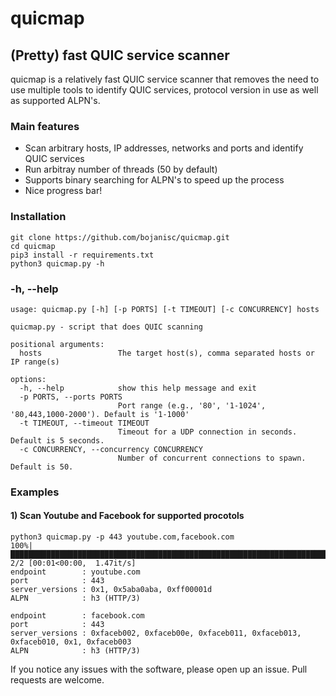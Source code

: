 # quicmap
## (Pretty) fast QUIC service scanner

quicmap is a relatively fast QUIC service scanner that removes the need to use multiple tools to identify QUIC services, protocol version in use as well as supported ALPN's.

### Main features
- Scan arbitrary hosts, IP addresses, networks and ports and identify QUIC services
- Run arbitray number of threads (50 by default)
- Supports binary searching for ALPN's to speed up the process
- Nice progress bar!

### Installation

```
git clone https://github.com/bojanisc/quicmap.git
cd quicmap
pip3 install -r requirements.txt
python3 quicmap.py -h
```

### -h, --help

```                  
usage: quicmap.py [-h] [-p PORTS] [-t TIMEOUT] [-c CONCURRENCY] hosts

quicmap.py - script that does QUIC scanning

positional arguments:
  hosts                 The target host(s), comma separated hosts or IP range(s)

options:
  -h, --help            show this help message and exit
  -p PORTS, --ports PORTS
                        Port range (e.g., '80', '1-1024', '80,443,1000-2000'). Default is '1-1000'
  -t TIMEOUT, --timeout TIMEOUT
                        Timeout for a UDP connection in seconds. Default is 5 seconds.
  -c CONCURRENCY, --concurrency CONCURRENCY
                        Number of concurrent connections to spawn. Default is 50.
```

### Examples 

#### 1) Scan Youtube and Facebook for supported procotols

```
python3 quicmap.py -p 443 youtube.com,facebook.com
100%|█████████████████████████████████████████████████████████████████████████████████████████| 2/2 [00:01<00:00,  1.47it/s]
endpoint        : youtube.com
port            : 443
server_versions : 0x1, 0x5aba0aba, 0xff00001d
ALPN            : h3 (HTTP/3)

endpoint        : facebook.com
port            : 443
server_versions : 0xfaceb002, 0xfaceb00e, 0xfaceb011, 0xfaceb013, 0xfaceb010, 0x1, 0xfaceb003
ALPN            : h3 (HTTP/3)
```

If you notice any issues with the software, please open up an issue. 
Pull requests are welcome.

